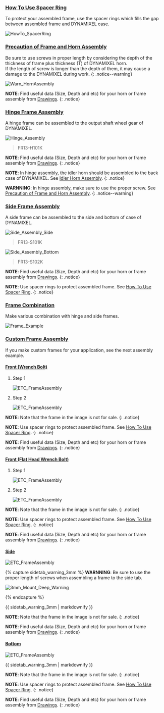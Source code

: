 
### [How To Use Spacer Ring](#how-to-use-spacer-ring)

To protect your assembled frame, use the spacer rings which fills the gap between assembled frame and DYNAMIXEL case.

![HowTo_SpacerRing](/assets/images/dxl/x/assembly/common/howto_spacering.png)

### [Precaution of Frame and Horn Assembly](#precaution-of-frame-and-horn-assembly)

Be sure to use screws in proper length by considering the depth of the thickness of frame plus thickness (T) of DYNAMIXEL horn.  
If the length of screw is longer than the depth of them, it may cause a damage to the DYNAMIXEL during work. 
{: .notice--warning}

![Warn_HornAssembly](/assets/images/dxl/x/assembly/x540/warning_horn_assembly_x540.png)

**NOTE**: Find useful data (Size, Depth and etc) for your horn or frame assembly from [Drawings](#drawings).
{: .notice}

### [Hinge Frame Assembly](#hinge-frame-assembly)

A hinge frame can be assembled to the output shaft wheel gear of DYNAMIXEL.

![Hinge_Assembly](/assets/images/dxl/x/assembly/x540/fr13-h101k.png)

> FR13-H101K

**NOTE**: Find useful data (Size, Depth and etc) for your horn or frame assembly from [Drawings](#drawings).
{: .notice}

**NOTE**: In hinge assembly, the idler horn should be assembled to the back case of DYNAMIXEL. See [Idler Horn Assembly](#idler-horn-assembly).
{: .notice}

**WARNNING**: In hinge assembly, make sure to use the proper screw. See [Precaution of Frame and Horn Assembly](#precaution-of-frame-and-horn-assembly).
{: .notice--warning}

### [Side Frame Assembly](#side-frame-assembly)

A side frame can be assembled to the side and bottom of case of DYNAMIXEL. 

![Side_Assembly_Side](/assets/images/dxl/x/assembly/x540/fr13-s101k.png)

> FR13-S101K

![Side_Assembly_Bottom](/assets/images/dxl/x/assembly/x540/fr13-s102k.png)

> FR13-S102K

**NOTE**: Find useful data (Size, Depth and etc) for your horn or frame assembly from [Drawings](#drawings).
{: .notice}

**NOTE**: Use spacer rings to protect assembled frame. See [How To Use Spacer Ring](#how-to-use-spacer-ring).
{: .notice}

### [Frame Combination](#frame-combination)

Make various combination with hinge and side frames.

![Frame_Example](/assets/images/dxl/x/assembly/x540/x540_frame_example.png)

### [Custom Frame Assembly](#custom-frame-assembly)

If you make custom frames for your application, see the next assembly example. 

#### [Front (Wrench Bolt)](#front-wrench-bolt)

1. Step 1  

    ![ETC_FrameAssembly](/assets/images/dxl/x/assembly/x540/x540_etc_assembly_example_front1_01.png)

2. Step 2  

    ![ETC_FrameAssembly](/assets/images/dxl/x/assembly/x540/x540_etc_assembly_example_front1_02.png)

**NOTE**: Note that the frame in the image is not for sale. 
{: .notice}

**NOTE**: Use spacer rings to protect assembled frame. See [How To Use Spacer Ring](#how-to-use-spacer-ring).
{: .notice}

**NOTE**: Find useful data (Size, Depth and etc) for your horn or frame assembly from [Drawings](#drawings).
{: .notice}

#### [Front (Flat Head Wrench Bolt)](#front-flat-head-wrench-bolt)

1. Step 1
  
    ![ETC_FrameAssembly](/assets/images/dxl/x/assembly/x540/x540_etc_assembly_example_front2_01.png)

2. Step 2

    ![ETC_FrameAssembly](/assets/images/dxl/x/assembly/x540/x540_etc_assembly_example_front2_02.png)

**NOTE**: Note that the frame in the image is not for sale. 
{: .notice}

**NOTE**: Use spacer rings to protect assembled frame. See [How To Use Spacer Ring](#how-to-use-spacer-ring).
{: .notice}

**NOTE**: Find useful data (Size, Depth and etc) for your horn or frame assembly from [Drawings](#drawings).
{: .notice}

#### [Side](#side)

  ![ETC_FrameAssembly](/assets/images/dxl/x/assembly/x540/x540_etc_assembly_example_side.png)
  
  {% capture sidetab_warning_3mm %}
  **WARNNING**: Be sure to use the proper length of screws when assembling a frame to the side tab.
  
  ![3mm_Mount_Deep_Warning](/assets/images/dxl/x/assembly/common/3mm_mount_warning.jpg)
  
  {% endcapture %}
  
  <div class="notice--warning">{{ sidetab_warning_3mm | markdownify }}</div> 
  
**NOTE**: Note that the frame in the image is not for sale. 
{: .notice}

**NOTE**: Find useful data (Size, Depth and etc) for your horn or frame assembly from [Drawings](#drawings).
{: .notice}
  
#### [Bottom](#bottom)

  ![ETC_FrameAssembly](/assets/images/dxl/x/assembly/x540/x540_etc_assembly_example_bottom.png)
  
  <div class="notice--warning">{{ sidetab_warning_3mm | markdownify }}</div> 
  
**NOTE**: Note that the frame in the image is not for sale. 
{: .notice}

**NOTE**: Use spacer rings to protect assembled frame. See [How To Use Spacer Ring](#how-to-use-spacer-ring).
{: .notice}

**NOTE**: Find useful data (Size, Depth and etc) for your horn or frame assembly from [Drawings](#drawings).
{: .notice}
